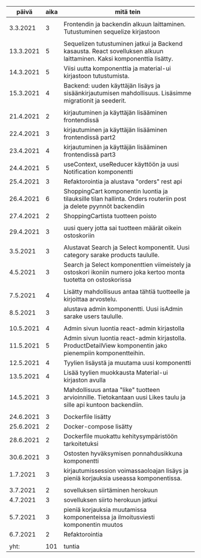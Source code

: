 | päivä     | aika | mitä tein                                                                                                             |
| --------- | ---- | --------------------------------------------------------------------------------------------------------------------- |
|           |      |                                                                                                                       |
| 3.3.2021  | 3    | Frontendin ja backendin alkuun laittaminen. Tutustuminen sequelize kirjastoon                                         |
|           |      |                                                                                                                       |
| 13.3.2021 | 5    | Sequelizen tutustuminen jatkui ja Backend kasausta. React sovelluksen alkuun laittaminen. Kaksi komponenttia lisätty. |
| 14.3.2021 | 5    | Viisi uutta komponenttia ja material-ui kirjastoon tutustumista.                                                      |
| 15.3.2021 | 4    | Backend: uuden käyttäjän lisäys ja sisäänkirjautumisen mahdollisuus. Lisäsimme migrationit ja seederit.               |
|           |      |                                                                                                                       |
| 21.4.2021 | 2    | kirjautuminen ja käyttäjän lisääminen frontendissä                                                                    |
| 22.4.2021 | 3    | kirjautuminen ja käyttäjän lisääminen frontendissä part2                                                              |
| 23.4.2021 | 4    | kirjautuminen ja käyttäjän lisääminen frontendissä part3                                                              |
| 24.4.2021 | 5    | useContext, useReducer käyttöön ja uusi Notification komponentti                                                      |
| 25.4.2021 | 3    | Refaktorointia ja alustava "orders" rest api                                                                          |
| 26.4.2021 | 6    | ShoppingCart komponentin luontia ja tilauksille tilan hallinta. Orders routeriin post ja delete pyynnöt backendiin    |
| 27.4.2021 | 2    | ShoppingCartista tuotteen poisto                                                                                      |
|           |      |                                                                                                                       |
| 29.4.2021 | 3    | uusi query jotta sai tuotteen määrät oikein ostoskoriin                                                               |
|           |      |                                                                                                                       |
| 3.5.2021  | 3    | Alustavat Search ja Select komponentit. Uusi category sarake products taululle.                                       |
| 4.5.2021  | 3    | Search ja Select komponenttien viimeistely ja ostoskori ikoniin numero joka kertoo monta tuotetta on ostoskorissa     |
|           |      |                                                                                                                       |
| 7.5.2021  | 4    | Lisätty mahdollisuus antaa tähtiä tuotteelle ja kirjoittaa arvostelu.                                                 |
| 8.5.2021  | 3    | alustava admin komponentti. Uusi isAdmin sarake users taululle.                                                       |
|           |      |                                                                                                                       |
| 10.5.2021 | 4    | Admin sivun luontia react-admin kirjastolla                                                                           |
| 11.5.2021 | 5    | Admin sivun luontia react-admin kirjastolla. ProductDetailView komponentin jako pienempiin komponentteihin.           |
| 12.5.2021 | 4    | Tyylien lisäystä ja muutama uusi komponentti                                                                          |
| 13.5.2021 | 4    | Lisää tyylien muokkausta Material-ui kirjaston avulla                                                                 |
| 14.5.2021 | 3    | Mahdollisuus antaa "like" tuotteen arvioinnille. Tietokantaan uusi Likes taulu ja sille api kuntoon backendiin.       |
|           |      |                                                                                                                       |
| 24.6.2021 | 3    | Dockerfile lisätty                                                                                                    |
| 25.6.2021 | 2    | Docker-compose lisätty                                                                                                |
| 28.6.2021 | 2    | Dockerfile muokattu kehitysympäristöön tarkoitetuksi                                                                  |
| 30.6.2021 | 3    | Ostosten hyväksymisen ponnahdusikkuna komponentti                                                                     |
| 1.7.2021  | 3    | kirjautumissession voimassaoloajan lisäys ja pieniä korjauksia useassa komponentissa.                                 |
|           |      |                                                                                                                       |
| 3.7.2021  | 2    | sovelluksen siirtäminen herokuun                                                                                      |
| 4.7.2021  | 3    | sovelluksen siirto herokuun jatkui                                                                                    |
| 5.7.2021  | 3    | pieniä korjauksia muutamissa komponenteissa ja ilmoitusviesti komponentin muutos                                      |
| 6.7.2021  | 2    | Refaktorointia                                                                                                        |
|           |      |                                                                                                                       |
|     yht:  | 101  | tuntia                                                                                                                |